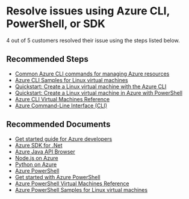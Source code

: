 <properties  
    pageTitle="Using Azure PowerShell, CLI, or SDK"
    description="Using Azure PowerShell, CLI, or SDK"
    service="microsoft.compute"
    resource="virtualmachines"
    authors="timbasham"
    ms.author="tibasham"
    displayOrder="5"
    selfHelpType="generic"
    supportTopicIds="32640161,32640162"
    resourceTags="linux,redhat,ubuntu,suse"
    productPesIds="15571,16454,16470,15797"
    cloudEnvironments="public, Fairfax, usnat, ussec"
    articleId="compute-manage-powershell-cli-sdk-linux"
	ownershipId="Compute_VirtualMachines"
/>

# Resolve issues using Azure CLI, PowerShell, or SDK

4 out of 5 customers resolved their issue using the steps listed below.

## **Recommended Steps**

* [Common Azure CLI commands for managing Azure resources](https://docs.microsoft.com/azure/virtual-machines/linux/cli-manage)<br>
* [Azure CLI Samples for Linux virtual machines](https://docs.microsoft.com/azure/virtual-machines/linux/cli-samples)<br>
* [Quickstart: Create a Linux virtual machine with the Azure CLI](https://docs.microsoft.com/azure/virtual-machines/linux/quick-create-cli?toc=%2Fazure%2Fvirtual-machines%2Flinux%2Ftoc.json)<br>
* [Quickstart: Create a Linux virtual machine in Azure with PowerShell](https://docs.microsoft.com/azure/virtual-machines/linux/quick-create-powershell?toc=%2Fazure%2Fvirtual-machines%2Flinux%2Ftoc.json)<br>
* [Azure CLI Virtual Machines Reference](https://docs.microsoft.com/cli/azure/vm?view=azure-cli-latest)<br>
* [Azure Command-Line Interface (CLI)](https://docs.microsoft.com/cli/azure/?view=azure-cli-latest)

## **Recommended Documents**

* [Get started guide for Azure developers](https://docs.microsoft.com/azure/guides/developer/azure-developer-guide)<br>
* [Azure SDK for .Net](https://docs.microsoft.com/dotnet/api/microsoft.azure.management.compute?view=azure-dotnet)<br>
* [Azure Java API Browser](https://docs.microsoft.com/java/api/)<br>
* [Node.js on Azure](https://azure.microsoft.com/develop/nodejs/#azure-sdk)<br>
* [Python on Azure](https://azure.microsoft.com/develop/python/)<br>
* [Azure PowerShell](https://docs.microsoft.com/powershell/azure/overview?view=azps-2.0.0)<br>
* [Get started with Azure PowerShell](https://docs.microsoft.com/powershell/azure/get-started-azureps?view=azps-2.0.0)<br>
* [Azure PowerShell Virtual Machines Reference](https://docs.microsoft.com/powershell/module/az.guestconfiguration/?view=azps-2.0.0#virtual_machines)<br>
* [Azure PowerShell Samples for Linux virtual machines](https://docs.microsoft.com/azure/virtual-machines/linux/powershell-samples)

